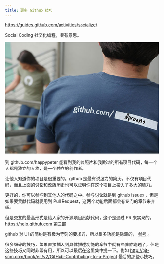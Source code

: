 ```yaml
---
title: 更多 Github 技巧
---
```




https://guides.github.com/activities/socialize/

Social Coding 社交化编程，很有意思。

![](images/more/pretty_url.jpg)

到 github.com/happypeter 能看到我的帅照片和我做过的所有项目代码，每一个人都是独立的人格，是一个独立的创作者。

让他人知道你的项目是很重要的。github 是最有说服力的简历。不仅有项目代码，而且上面的讨论和改版历史也可以证明你在这个项目上投入了多大的精力。

更好的，你可以参与到其他人的代码之中。参与讨论就是到 github issues ，但是如果要贡献代码就要用到  Pull Request，这两个功能后面都会有专门的章节来介绍。

但是交友的最高形式是给人家的开源项目贡献代码，这个是通过 PR 来实现的。https://help.github.com 第三部


github 对 UI 的简约是有极为苛刻的要求的，所以很多功能是隐藏的， [参考](http://zachholman.com/talk/git-github-secrets/) 。

很多细碎的技巧，如果直接插入到具体描述功能的章节中就有些臃肿跑题了，但是这些技巧又同时非常有用，所以可以最后在这里集中提一下。例如 <http://git-scm.com/book/en/v2/GitHub-Contributing-to-a-Project> 最后的那些小技巧。


